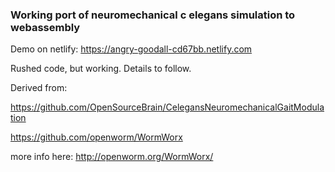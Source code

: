 
### Working port of neuromechanical c elegans simulation to webassembly

Demo on netlify: https://angry-goodall-cd67bb.netlify.com

Rushed code, but working. Details to follow.

Derived from: 

https://github.com/OpenSourceBrain/CelegansNeuromechanicalGaitModulation

https://github.com/openworm/WormWorx 

more info here: http://openworm.org/WormWorx/

